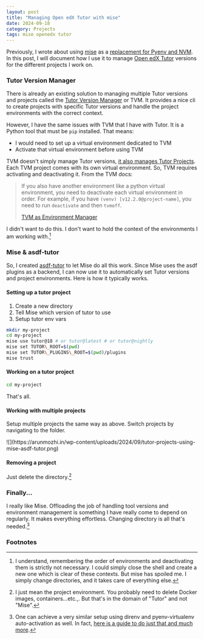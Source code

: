 ```yaml
---
layout: post
title: "Managing Open edX Tutor with mise"
date: 2024-09-18
category: Projects
tags: mise openedx tutor
---
```


Previously, I wrote about using [mise](https://mise.jdx.dev/) as a [replacement for Pyenv and NVM](https://arunmozhi.in/2024/09/06/replacing-pyenv-nvm-direnv-with-mise/). In this post, I will document how I use it to manage [Open edX Tutor](https://docs.tutor.edly.io/) versions for the different projects I work on.

### Tutor Version Manager

There is already an existing solution to managing multiple Tutor versions and projects called the [Tutor Version Manager](https://tvm.docs.edunext.co/en/latest/index.html) or TVM. It provides a nice cli to create projects with specific Tutor versions and handle the project environments with the correct context.

However, I have the same issues with TVM that I have with Tutor. It is a Python tool that must be `pip` installed. That means:

* I would need to set up a virtual environment dedicated to TVM
* Activate that virtual environment before using TVM

TVM doesn't simply manage Tutor versions, [it also manages Tutor Projects](https://tvm.docs.edunext.co/en/latest/tvm_topic_guides/environment_manager.html). Each TVM project comes with its own virtual environment. So, TVM requires activating and deactivating it. From the TVM docs:

> If you also have another environment like a python virtual environment, you need to deactivate each virtual environment in order. For example, if you have `(venv) [v12.2.0@project-name]`, you need to run `deactivate` and then `tvmoff`.
> 
> [TVM as Environment Manager](https://tvm.docs.edunext.co/en/latest/tvm_topic_guides/environment_manager.html)

I didn't want to do this. I don't want to hold the context of the environments I am working with.[^1]

### Mise & asdf-tutor

So, I created [asdf-tutor](https://github.com/tecoholic/asdf-tutor) to let Mise do all this work. Since Mise uses the asdf plugins as a backend, I can now use it to automatically set Tutor versions and project environments. Here is how it typically works.

#### Setting up a tutor project

1. Create a new directory
2. Tell Mise which version of tutor to use
3. Setup tutor env vars

```sh
mkdir my-project
cd my-project
mise use tutor@18 # or tutor@latest # or tutor@nightly
mise set TUTOR\_ROOT=$(pwd)
mise set TUTOR\_PLUGINS\_ROOT=$(pwd)/plugins
mise trust
```

#### Working on a tutor project

```sh
cd my-project
```

That's all.

#### Working with multiple projects

Setup multiple projects the same way as above. Switch projects by navigating to the folder.

<div style="max-width: 1024px">
![](https://arunmozhi.in/wp-content/uploads/2024/09/tutor-projects-using-mise-asdf-tutor.png)
</div>

#### Removing a project

Just delete the directory.[^2]

### Finally...

I really like Mise. Offloading the job of handling tool versions and environment management is something I have really come to depend on regularly. It makes everything effortless. Changing directory is all that's needed.[^3]

### Footnotes

[^1]: I understand, remembering the order of environments and deactivating them is strictly not necessary. I could simply close the shell and create a new one which is clear of these contexts. But mise has spoiled me. I simply change directories, and it takes care of everything else.
[^2]: I just mean the project environment. You probably need to delete Docker images, containers…etc.,. But that's in the domain of "Tutor" and not "Mise".
[^3]: One can achieve a very similar setup using direnv and pyenv-virtualenv auto-activation as well. In fact, [here is a guide to do just that and much more](https://forum.opencraft.com/t/tips-and-tricks-for-using-tutor-as-devstack-replacement/1587).
